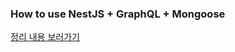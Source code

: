 ### How to use NestJS + GraphQL + Mongoose
[정리 내용 보러가기](https://summer-kylie.tistory.com/entry/NestJS-GraphQL-Mongoose-%EC%84%9C%EB%B2%84-%EA%B5%AC%EC%B6%95%ED%95%98%EA%B8%B0)
